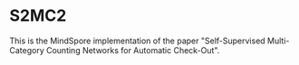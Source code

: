 # S2MC2

This is the MindSpore implementation of the paper "Self-Supervised Multi-Category Counting Networks for Automatic Check-Out".
